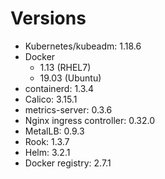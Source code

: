 # Versions

* Kubernetes/kubeadm: 1.18.6
* Docker
    * 1.13 (RHEL7)
    * 19.03 (Ubuntu)
* containerd: 1.3.4
* Calico: 3.15.1
* metrics-server: 0.3.6 
* Nginx ingress controller: 0.32.0
* MetalLB: 0.9.3
* Rook: 1.3.7
* Helm: 3.2.1
* Docker registry: 2.7.1
